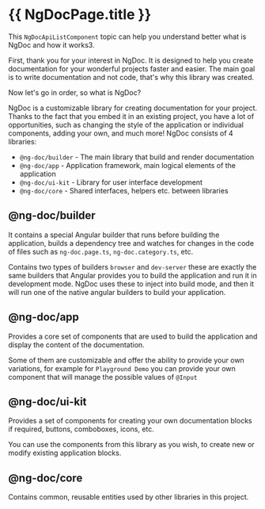 # {{ NgDocPage.title }}

This `NgDocApiListComponent` topic can help you understand better what is NgDoc and how it works3.

First, thank you for your interest in NgDoc. It is designed to help you create
documentation for your wonderful projects faster and easier.
The main goal is to write documentation and not code, that's why this library was created.

Now let's go in order, so what is NgDoc?

NgDoc is a customizable library for creating documentation for your project.
Thanks to the fact that you embed it in an existing project, you have a lot of opportunities,
such as changing the style of the application or individual components, adding your own,
and much more! NgDoc consists of 4 libraries:

- `@ng-doc/builder` - The main library that build and render documentation
- `@ng-doc/app` - Application framework, main logical elements of the application
- `@ng-doc/ui-kit` - Library for user interface development
- `@ng-doc/core` - Shared interfaces, helpers etc. between libraries

## @ng-doc/builder

It contains a special Angular builder that runs before building the application,
builds a dependency tree and watches for changes in the code of files such as
`ng-doc.page.ts`, `ng-doc.category.ts`, etc.

Contains two types of builders `browser` and `dev-server` these are exactly the same
builders that Angular provides you to build the application
and run it in development mode. NgDoc uses these to inject into build mode, and then
it will run one of the native angular builders to build your application.

## @ng-doc/app

Provides a core set of components that are used to build the application and display the content of
the documentation.

Some of them are customizable and offer the ability to provide your own variations, for example
for `Playground Demo` you can provide your own component that will manage the possible values of
`@Input`

## @ng-doc/ui-kit

Provides a set of components for creating your own documentation blocks if required, buttons,
comboboxes, icons, etc.

You can use the components from this library as you wish, to create new or modify existing
application blocks.

## @ng-doc/core

Contains common, reusable entities used by other libraries in this project.
